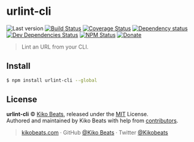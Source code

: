 # urlint-cli


![Last version](https://img.shields.io/github/tag/Kikobeats/urlint-cli.svg?style=flat-square)
[![Build Status](https://img.shields.io/travis/Kikobeats/urlint-cli/master.svg?style=flat-square)](https://travis-ci.org/Kikobeats/urlint-cli)
[![Coverage Status](https://img.shields.io/coveralls/Kikobeats/urlint-cli.svg?style=flat-square)](https://coveralls.io/github/Kikobeats/urlint-cli)
[![Dependency status](https://img.shields.io/david/Kikobeats/urlint-cli.svg?style=flat-square)](https://david-dm.org/Kikobeats/urlint-cli)
[![Dev Dependencies Status](https://img.shields.io/david/dev/Kikobeats/urlint-cli.svg?style=flat-square)](https://david-dm.org/Kikobeats/urlint-cli#info=devDependencies)
[![NPM Status](https://img.shields.io/npm/dm/urlint-cli.svg?style=flat-square)](https://www.npmjs.org/package/urlint-cli)
[![Donate](https://img.shields.io/badge/donate-paypal-blue.svg?style=flat-square)](https://paypal.me/Kikobeats)

> Lint an URL from your CLI.

## Install

```bash
$ npm install urlint-cli --global
```

## License

**urlint-cli** © [Kiko Beats](https://kikobeats.com), released under the [MIT](https://github.com/urlin/urlint-cli/blob/master/LICENSE.md) License.<br>
Authored and maintained by Kiko Beats with help from [contributors](https://github.com/urlin/urlint-cli/contributors).

> [kikobeats.com](https://kikobeats.com) · GitHub [@Kiko Beats](https://github.com/Kikobeats) · Twitter [@Kikobeats](https://twitter.com/Kikobeats)
